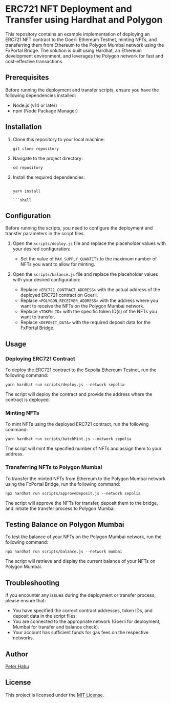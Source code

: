 
# ERC721 NFT Deployment and Transfer using Hardhat and Polygon

This repository contains an example implementation of deploying an ERC721 NFT contract to the Goerli Ethereum Testnet, minting NFTs, and transferring them from Ethereum to the Polygon Mumbai network using the FxPortal Bridge. The solution is built using Hardhat, an Ethereum development environment, and leverages the Polygon network for fast and cost-effective transactions.

## Prerequisites

Before running the deployment and transfer scripts, ensure you have the following dependencies installed:

- Node.js (v14 or later)
- npm (Node Package Manager)

## Installation

1. Clone this repository to your local machine:

   ```shell
   git clone repository
   ```

2. Navigate to the project directory:

   ```shell
   cd repository
   ```

3. Install the required dependencies:

   ```shell

   yarn install

   ```shell

## Configuration

Before running the scripts, you need to configure the deployment and transfer parameters in the script files.

1. Open the `scripts/deploy.js` file and replace the placeholder values with your desired configuration:

   - Set the value of `MAX_SUPPLY_QUANTITY` to the maximum number of NFTs you want to allow for minting.

2. Open the `scripts/balance.js` file and replace the placeholder values with your desired configuration:

   - Replace `<ERC721_CONTRACT_ADDRESS>` with the actual address of the deployed ERC721 contract on Goerli.
   - Replace `<POLYGON_RECEIVER_ADDRESS>` with the address where you want to receive the NFTs on the Polygon Mumbai network.
   - Replace `<TOKEN_ID>` with the specific token ID(s) of the NFTs you want to transfer.
   - Replace `<DEPOSIT_DATA>` with the required deposit data for the FxPortal Bridge.

## Usage

### Deploying ERC721 Contract

To deploy the ERC721 contract to the Sepolia Ethereum Testnet, run the following command:

```shell
yarn hardhat run scripts/deploy.js --network sepolia
```

The script will deploy the contract and provide the address where the contract is deployed.

### Minting NFTs

To mint NFTs using the deployed ERC721 contract, run the following command:

```shell
yarn hardhat run scripts/batchMint.js --network sepolia
```

The script will mint the specified number of NFTs and assign them to your address.

### Transferring NFTs to Polygon Mumbai

To transfer the minted NFTs from Ethereum to the Polygon Mumbai network using the FxPortal Bridge, run the following command:

```shell
npx hardhat run scripts/approveDeposit.js --network sepolia
```

The script will approve the NFTs for transfer, deposit them to the bridge, and initiate the transfer process to Polygon Mumbai.

## Testing Balance on Polygon Mumbai

To test the balance of your NFTs on the Polygon Mumbai network, run the following command:

```shell
npx hardhat run scripts/balance.js --network mumbai
```

The script will retrieve and display the current balance of your NFTs on Polygon Mumbai.

## Troubleshooting

If you encounter any issues during the deployment or transfer process, please ensure that:

- You have specified the correct contract addresses, token IDs, and deposit data in the script files.
- You are connected to the appropriate network (Goerli for deployment, Mumbai for transfer and balance check).
- Your account has sufficient funds for gas fees on the respective networks.

## Author

[Peter Habu](https://github.com/peterhabu)

## License

This project is licensed under the [MIT License](LICENSE).




